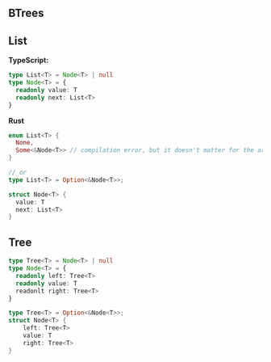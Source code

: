 ## BTrees

## List

**TypeScript:**

```ts
type List<T> = Node<T> | null
type Node<T> = {
  readonly value: T
  readonly next: List<T>
}
```

**Rust**

```rust
enum List<T> {
  None,
  Some<&Node<T>> // compilation error, but it doesn't matter for the article's purpose.
}

// or
type List<T> = Option<&Node<T>>;

struct Node<T> {
  value: T
  next: List<T>
}
```

## Tree

```ts
type Tree<T> = Node<T> | null
type Node<T> = {
  readonly left: Tree<T>
  readonly value: T
  readonlt right: Tree<T>
}
```

```rust
type Tree<T> = Option<&Node<T>>;
struct Node<T> {
    left: Tree<T>
    value: T
    right: Tree<T>
}
```
